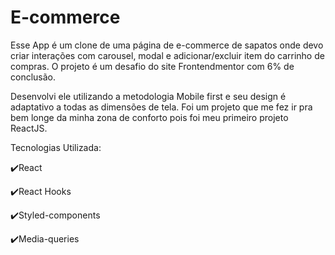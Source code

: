 # E-commerce

Esse App é um clone de uma página de e-commerce de sapatos onde devo criar interações com carousel, modal e adicionar/excluir item do carrinho de compras.
O projeto é um desafio do site Frontendmentor com 6% de conclusão.

Desenvolvi ele utilizando a metodologia Mobile first e seu design é adaptativo a todas as dimensões de tela.
Foi um projeto que me fez ir pra bem longe da minha zona de conforto pois foi meu primeiro projeto ReactJS.

Tecnologias Utilizada:

✔️React

✔️React Hooks

✔️Styled-components

✔️Media-queries
